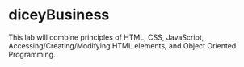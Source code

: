 # diceyBusiness
This lab will combine principles of HTML, CSS, JavaScript, Accessing/Creating/Modifying HTML elements, and Object Oriented Programming.
